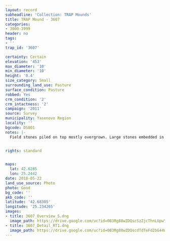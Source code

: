 ```yaml
---
layout: record
subheadline: 'Collection: TRAP Mounds'
title: TRAP Mound - 3607
categories:
- 3000-3999
header: no
tags:
- ''
trap_id: '3607'

certainty: Certain
elevation: '453'
max_diameter: '10'
min_diameter: '10'
height: '0.4'
size_category: Small
surrounding_land_use: Pasture
surface_condition: Pasture
robbed: Yes
crm_condition: '2'
crm_intactness: '2'
campaign: '2011'
source: Survey
municipality: Yasenovo Region
locality: ''
bgcode: DS001
notes: |-
  Field stones piled on top mostly overgrown. Large stones embedded in centre.


rights: standard


maps:
  lat: 42.6285
  lon: 25.2442
date: 2018-05-22
land_use_source: Photo
photo: Good
bg_code: ''
akb_code: ''
latitude: '42.68305'
longitude: '25.234265'
images:
- title: 3607_Overview_S.dng
  image_path: https://drive.google.com/uc?id=0B3Rg88wZDQscSzZjcThnLUpwY1E
- title: 3607_Detail_RT1.dng
  image_path: https://drive.google.com/uc?id=0B3Rg88wZDQscdTdTeFd2bG44WTA
---
```


